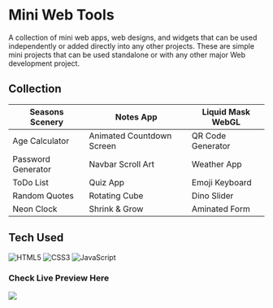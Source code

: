 # Mini Web Tools

A collection of mini web apps, web designs, and widgets that can be used independently or added directly into any other projects. These are simple mini projects that can be used standalone or with any other major Web development project.

## Collection

| Seasons Scenery | Notes App | Liquid Mask WebGL |
|-----------------|-----------------|-----------------|
| Age Calculator | Animated Countdown Screen | QR Code Generator |
| Password Generator | Navbar Scroll Art | Weather App |
| ToDo List | Quiz App | Emoji Keyboard |
| Random Quotes| Rotating Cube | Dino Slider |
| Neon Clock | Shrink & Grow | Aminated Form |

## Tech Used

![HTML5](https://img.shields.io/badge/html5-%23E34F26.svg?style=for-the-badge&logo=html5&logoColor=white) ![CSS3](https://img.shields.io/badge/css3-%231572B6.svg?style=for-the-badge&logo=css3&logoColor=white) ![JavaScript](https://img.shields.io/badge/javascript-%23323330.svg?style=for-the-badge&logo=javascript&logoColor=%23F7DF1E)

### Check Live Preview Here

<a href="https://akarsh3053.github.io/Mini_Web_Tools" target="_blank"><img src="https://www.animatedimages.org/data/media/1096/animated-click-here-sign-and-button-image-0042.gif" /></a>
